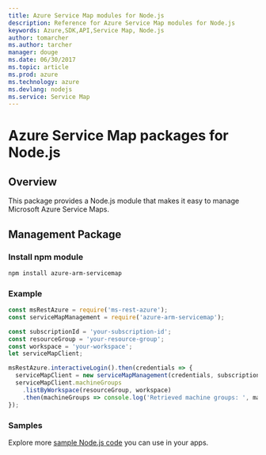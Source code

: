 ```yaml
---
title: Azure Service Map modules for Node.js
description: Reference for Azure Service Map modules for Node.js
keywords: Azure,SDK,API,Service Map, Node.js
author: tomarcher
ms.author: tarcher
manager: douge
ms.date: 06/30/2017
ms.topic: article
ms.prod: azure
ms.technology: azure
ms.devlang: nodejs
ms.service: Service Map
---
```


# Azure Service Map packages for Node.js

## Overview
This package provides a Node.js module that makes it easy to manage Microsoft Azure Service Maps.

## Management Package
### Install npm module
```bash
npm install azure-arm-servicemap
```

### Example
```javascript
const msRestAzure = require('ms-rest-azure');
const serviceMapManagement = require('azure-arm-servicemap');

const subscriptionId = 'your-subscription-id';
const resourceGroup = 'your-resource-group';
const workspace = 'your-workspace';
let serviceMapClient;

msRestAzure.interactiveLogin().then(credentials => {
  serviceMapClient = new serviceMapManagement(credentials, subscriptionId);
  serviceMapClient.machineGroups
    .listByWorkspace(resourceGroup, workspace)
    .then(machineGroups => console.log('Retrieved machine groups: ', machineGroups));
});
```

### Samples

Explore more [sample Node.js code](https://azure.microsoft.com/resources/samples/?platform=nodejs) you can use in your apps.
